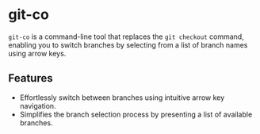 # git-co

`git-co` is a command-line tool that replaces the `git checkout` command, enabling you to switch branches by selecting from a list of branch names using arrow keys.

## Features

- Effortlessly switch between branches using intuitive arrow key navigation.
- Simplifies the branch selection process by presenting a list of available branches.
